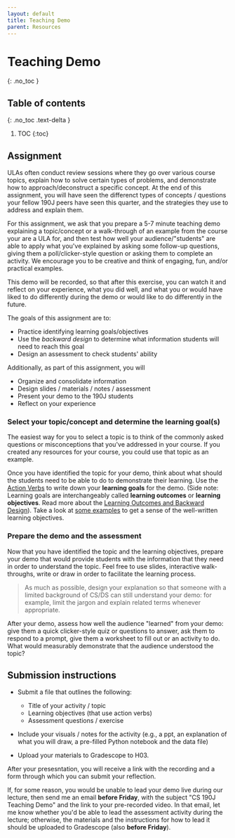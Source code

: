 ```yaml
---
layout: default
title: Teaching Demo
parent: Resources
---
```


# Teaching Demo
{: .no_toc }

## Table of contents
{: .no_toc .text-delta }

1. TOC
{:toc}


## Assignment 

ULAs often conduct review sessions where they go over various course topics, explain how to solve certain types of problems, and demonstrate how to approach/deconstruct a specific concept. At the end of this assignment, you will have seen the differenct types of concepts / questions your fellow 190J peers have seen this quarter, and the strategies they use to address and explain them.

For this assignment, we ask that you prepare a 5-7 minute teaching demo explaining a topic/concept or a walk-through of an example from the course your are a ULA for, and then test how well your audience/"students" are able to apply what you've explained by asking some follow-up questions, giving them a poll/clicker-style question or asking them to complete an activity.
We encourage you to be creative and think of engaging, fun, and/or practical examples. 

This demo will be recorded, so that after this exercise, you can watch it and reflect on your experience, what you did well, and what you or would have liked to do differently during the demo or would like to do differently in the future.

The goals of this assignment are to:
* Practice identifying learning goals/objectives 
* Use the _backward design_ to determine what information students will need to reach this goal
* Design an assessment to check students' ability

Additionally, as part of this assignment, you will 
* Organize and consolidate information
* Design slides / materials / notes / assessment
* Present your demo to the 190J students
* Reflect on your experience

### Select your topic/concept and determine the learning goal(s)

The easiest way for you to select a topic is to think of the commonly asked questions or misconceptions that you've addressed in your course.
If you created any resources for your course, you could use that topic as an example.

Once you have identified the topic for your demo, think about what should the students need to be able to do to demonstrate their learning. Use the [Action Verbs](https://www.celt.iastate.edu/teaching/preparing-to-teach/tips-on-writing-course-goalslearning-outcomes-and-measureable-learning-objectives/) to write down your **learning goals** for the demo. (Side note: Learning goals are interchangeably called **learning outcomes** or **learning objectives**. Read more about the [Learning Outcomes and Backward Design](https://oia.arizona.edu/content/290)). Take a look at [some examples](https://examples.yourdictionary.com/well-written-examples-of-learning-objectives.html) to get a sense of the well-written learning objectives.

### Prepare the demo and the assessment
Now that you have identified the topic and the learning objectives, prepare your demo that would provide students with the information that they need in order to understand the topic. Feel free to use slides, interactive walk-throughs, write or draw in order to facilitate the learning process.

> As much as possible, design your explanation so that someone with a limited background of CS/DS can still understand your demo: for example, limit the jargon and explain related terms whenever appropriate.

After your demo, assess how well the audience "learned" from your demo: give them a quick clicker-style quiz or questions to answer, ask them to respond to a prompt, give them a worksheet to fill out or an activity to do. 
What would measurably demonstrate that the audience understood the topic?


## Submission instructions
   
* Submit a file that outlines the following:
  * Title of your activity / topic
  * Learning objectives (that use action verbs)
  * Assessment questions / exercise

* Include your visuals / notes for the activity (e.g., a ppt, an explanation of what you will draw, a pre-filled Python notebook and the data file)

* Upload your materials to Gradescope to H03.

After your presesntation, you will receive a link with the recording and a form through which you can submit your reflection.

If, for some reason, you would be unable to lead your demo live during our lecture, then send me an email **before Friday**, with the subject "CS 190J Teaching Demo" and the link to your pre-recorded video. In that email, let me know whether you'd be able to lead the assessment activity during the lecture; otherwise, the materials and the instructions for how to lead it should be uploaded to Gradescope (also **before Friday**).

